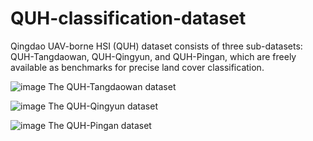 # QUH-classification-dataset

Qingdao UAV-borne HSI (QUH) dataset consists of three sub-datasets: QUH-Tangdaowan, QUH-Qingyun, and QUH-Pingan, which are freely available as benchmarks for precise land cover classification.

![image](https://user-images.githubusercontent.com/112471583/221394134-e814ea75-daba-4d74-bba3-26887a65d10c.png)
 The QUH-Tangdaowan dataset

![image](https://user-images.githubusercontent.com/112471583/221394143-fd2ca551-4a06-4c15-b2a5-e70155f1ef56.png)
The QUH-Qingyun dataset

![image](https://user-images.githubusercontent.com/112471583/221394154-c4283ea6-0318-4e99-8071-cb23ee057c37.png)
The QUH-Pingan dataset

